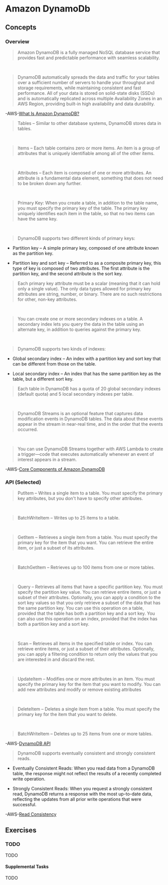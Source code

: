 # Amazon DynamoDb

## Concepts

### Overview

> Amazon DynamoDB is a fully managed NoSQL database service that provides fast and predictable performance with seamless scalability.

&nbsp;

> DynamoDB automatically spreads the data and traffic for your tables over a sufficient number of servers to handle your throughput and storage requirements, while maintaining consistent and fast performance. All of your data is stored on solid-state disks (SSDs) and is automatically replicated across multiple Availability Zones in an AWS Region, providing built-in high availability and data durability.

-AWS-[What Is Amazon DynamoDB?](https://docs.aws.amazon.com/amazondynamodb/latest/developerguide/Introduction.html)

> Tables – Similar to other database systems, DynamoDB stores data in tables.

&nbsp;

> Items – Each table contains zero or more items. An item is a group of attributes that is uniquely identifiable among all of the other items.

&nbsp;

> Attributes – Each item is composed of one or more attributes. An attribute is a fundamental data element, something that does not need to be broken down any further.

&nbsp;

> Primary Key: When you create a table, in addition to the table name, you must specify the primary key of the table. The primary key uniquely identifies each item in the table, so that no two items can have the same key.

&nbsp;

> DynamoDB supports two different kinds of primary keys:

* Partition key – A simple primary key, composed of one attribute known as the partition key.

* Partition key and sort key – Referred to as a composite primary key, this type of key is composed of two attributes. The first attribute is the partition key, and the second attribute is the sort key.

> Each primary key attribute must be a scalar (meaning that it can hold only a single value). The only data types allowed for primary key attributes are string, number, or binary. There are no such restrictions for other, non-key attributes.

&nbsp;

> You can create one or more secondary indexes on a table. A secondary index lets you query the data in the table using an alternate key, in addition to queries against the primary key.

&nbsp;

> DynamoDB supports two kinds of indexes:

* Global secondary index – An index with a partition key and sort key that can be different from those on the table.

* Local secondary index – An index that has the same partition key as the table, but a different sort key.

> Each table in DynamoDB has a quota of 20 global secondary indexes (default quota) and 5 local secondary indexes per table.

&nbsp;

> DynamoDB Streams is an optional feature that captures data modification events in DynamoDB tables. The data about these events appear in the stream in near-real time, and in the order that the events occurred.

&nbsp;

> You can use DynamoDB Streams together with AWS Lambda to create a trigger—code that executes automatically whenever an event of interest appears in a stream.

-AWS-[Core Components of Amazon DynamoDB](https://docs.aws.amazon.com/amazondynamodb/latest/developerguide/HowItWorks.CoreComponents.html)

### API (Selected)

> PutItem – Writes a single item to a table. You must specify the primary key attributes, but you don't have to specify other attributes.

&nbsp;

> BatchWriteItem – Writes up to 25 items to a table.

&nbsp;

> GetItem – Retrieves a single item from a table. You must specify the primary key for the item that you want. You can retrieve the entire item, or just a subset of its attributes.

&nbsp;

> BatchGetItem – Retrieves up to 100 items from one or more tables.

&nbsp;

> Query – Retrieves all items that have a specific partition key. You must specify the partition key value. You can retrieve entire items, or just a subset of their attributes. Optionally, you can apply a condition to the sort key values so that you only retrieve a subset of the data that has the same partition key. You can use this operation on a table, provided that the table has both a partition key and a sort key. You can also use this operation on an index, provided that the index has both a partition key and a sort key.

&nbsp;

> Scan – Retrieves all items in the specified table or index. You can retrieve entire items, or just a subset of their attributes. Optionally, you can apply a filtering condition to return only the values that you are interested in and discard the rest.

&nbsp;

> UpdateItem – Modifies one or more attributes in an item. You must specify the primary key for the item that you want to modify. You can add new attributes and modify or remove existing attributes

&nbsp;

> DeleteItem – Deletes a single item from a table. You must specify the primary key for the item that you want to delete.

&nbsp;

> BatchWriteItem – Deletes up to 25 items from one or more tables.

-AWS-[DynamoDB API](https://docs.aws.amazon.com/amazondynamodb/latest/developerguide/HowItWorks.API.html)

> DynamoDB supports eventually consistent and strongly consistent reads.

* Eventually Consistent Reads: When you read data from a DynamoDB table, the response might not reflect the results of a recently completed write operation.

* Strongly Consistent Reads: When you request a strongly consistent read, DynamoDB returns a response with the most up-to-date data, reflecting the updates from all prior write operations that were successful.

-AWS-[Read Consistency](https://docs.aws.amazon.com/amazondynamodb/latest/developerguide/HowItWorks.ReadConsistency.html)

## Exercises

### TODO

TODO

#### Supplemental Tasks

TODO
